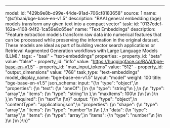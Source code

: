 ---
model:
  id: "429b9e8b-d99e-44de-91ad-706cf8183658"
  source: 1
  name: "@cf/baai/bge-base-en-v1.5"
  description: "BAAI general embedding (bge) models transform any given text into a compact vector"
  task:
    id: "0137cdcf-162a-4108-94f2-1ca59e8c65ee"
    name: "Text Embeddings"
    description: "Feature extraction models transform raw data into numerical features that can be processed while preserving the information in the original dataset. These models are ideal as part of building vector search applications or Retrieval Augmented Generation workflows with Large Language Models (LLM)."
  tags:
    - "baai"
    - "text-embeddings"
  properties:
    - property_id: "beta"
      value: "false"
    - property_id: "info"
      value: "https://huggingface.co/BAAI/bge-base-en-v1.5"
    - property_id: "max_input_tokens"
      value: "512"
    - property_id: "output_dimensions"
      value: "768"
task_type: "text-embeddings"
model_display_name: "bge-base-en-v1.5"
layout: "model"
weight: 100
title: "bge-base-en-v1.5"
json_schema:
  input: "{\n  \"type\": \"object\",\n  \"properties\": {\n    \"text\": {\n      \"oneOf\": [\n        {\n          \"type\": \"string\"\n        },\n        {\n          \"type\": \"array\",\n          \"items\": {\n            \"type\": \"string\"\n          },\n          \"maxItems\": 100\n        }\n      ]\n    }\n  },\n  \"required\": [\n    \"text\"\n  ]\n}"
  output: "{\n  \"type\": \"object\",\n  \"contentType\": \"application/json\",\n  \"properties\": {\n    \"shape\": {\n      \"type\": \"array\",\n      \"items\": {\n        \"type\": \"number\"\n      }\n    },\n    \"data\": {\n      \"type\": \"array\",\n      \"items\": {\n        \"type\": \"array\",\n        \"items\": {\n          \"type\": \"number\"\n        }\n      }\n    }\n  }\n}"